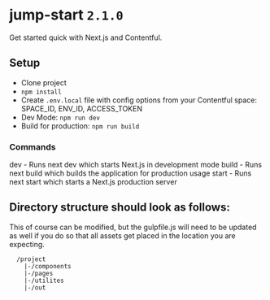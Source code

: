 # jump-start `2.1.0`
Get started quick with Next.js and Contentful.

## Setup
* Clone project
* `npm install`
* Create `.env.local` file with config options from your Contentful space: SPACE_ID, ENV_ID, ACCESS_TOKEN
* Dev Mode: `npm run dev`
* Build for production: `npm run build`

### Commands

dev - Runs next dev which starts Next.js in development mode
build - Runs next build which builds the application for production usage
start - Runs next start which starts a Next.js production server

## Directory structure should look as follows:
This of course can be modified, but the gulpfile.js will need to be updated as well if you do so that all assets get placed in the location you are expecting.

```
  /project
    |-/components
    |-/pages
    |-/utilites
    |-/out
```